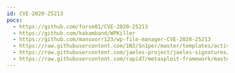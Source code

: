 ```yaml
---
id: CVE-2020-25213
pocs:
  - https://github.com/forse01/CVE-2020-25213
  - https://github.com/kakamband/WPKiller
  - https://github.com/mansoorr123/wp-file-manager-CVE-2020-25213
  - https://raw.githubusercontent.com/1N3/Sn1per/master/templates/active/CVE-2020-25213_-_WP_File_Manager_File_Upload.sh
  - https://raw.githubusercontent.com/jaeles-project/jaeles-signatures/master/cves/wordpress-file-upload-cve-2020-25213.yaml
  - https://raw.githubusercontent.com/rapid7/metasploit-framework/master/modules/exploits/multi/http/wp_file_manager_rce.rb
---
```

